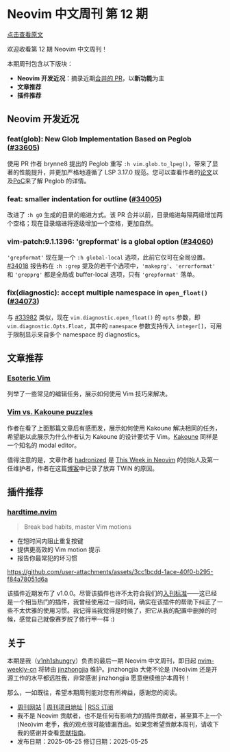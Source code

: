 # Neovim 中文周刊 第 12 期

[点击查看原文](https://weekly.nvimer.org/012/)

欢迎收看第 12 期 Neovim 中文周刊！

本期周刊包含以下版块：

* **Neovim 开发近况**：摘录近期[合并的 PR](https://github.com/neovim/neovim/pulls?q=is%3Apr+is%3Amerged)，以**新功能**为主
* **文章推荐**
* **插件推荐**

## Neovim 开发近况

### feat(glob): New Glob Implementation Based on Peglob ([#33605](https://github.com/neovim/neovim/pull/33605))

使用 PR 作者 brynne8 提出的 Peglob 重写 `:h vim.glob.to_lpeg()`，带来了显著的性能提升，并更加严格地遵循了 LSP 3.17.0 规范。您可以查看作者的[论文](https://www.preprints.org/manuscript/202504.1786/v1)以及[PoC](https://github.com/brynne8/advanced-lpeg)来了解 Peglob 的详情。

### feat: smaller indentation for outline ([#34005](https://github.com/neovim/neovim/pull/34005))

改进了 `:h gO` 生成的目录的缩进方式。该 PR 合并以前，目录缩进每隔两级增加两个空格；现在目录缩进将逐级增加一个空格，更加自然。

### vim-patch:9.1.1396: 'grepformat' is a global option ([#34060](https://github.com/neovim/neovim/pull/34060))

`'grepformat'` 现在是一个 `:h global-local` 选项，此前它仅可在全局设置。[#34018](https://github.com/neovim/neovim/issues/34018) 报告称在 `:h :grep` 提及的若干个选项中，`'makeprg'`、`'errorformat'` 和 `'grepprg'` 都是全局或 buffer-local 选项，只有 `'grepformat'` 落单。

### fix(diagnostic): accept multiple namespace in `open_float()` ([#34073](https://github.com/neovim/neovim/pull/34073))

与 [#33982](https://github.com/neovim/neovim/pull/33982) 类似，现在 `vim.diagnostic.open_float()` 的 `opts` 参数，即 `vim.diagnostic.Opts.Float`，其中的 `namespace` 参数支持传入 `integer[]`，可用于限制显示来自多个 namespace 的 diagnostics。

## 文章推荐

### [Esoteric Vim ](https://freestingo.com/en/programming/articles/esoteric-vim/)

列举了一些常见的编辑任务，展示如何使用 Vim 技巧来解决。

### [Vim vs. Kakoune puzzles](https://strongly-typed-thoughts.net/blog/vim-kakoune-puzzles-2025)

作者在看了上面那篇文章后有感而发，展示如何使用 Kakoune 解决相同的任务，希望能以此展示为什么作者认为 Kakoune 的设计要优于 Vim。[Kakoune](https://kakoune.org/) 同样是一个知名的 modal editor。

值得注意的是，文章作者 [hadronized](https://github.com/hadronized) 是 [This Week in Neovim](https://github.com/hadronized/this-week-in-neovim.org) 的创始人及第一任维护者，作者在这篇[博客](https://strongly-typed-thoughts.net/blog/editors-in-2022)中记录了放弃 TWiN 的原因。

## 插件推荐

### [hardtime.nvim](https://github.com/m4xshen/hardtime.nvim)

> Break bad habits, master Vim motions

* 在短时间内阻止重复按键
* 提供更高效的 Vim motion 提示
* 报告你最常犯的坏习惯

https://github.com/user-attachments/assets/3cc1bcdd-1ace-40f0-b295-f84a78051d6a

该插件近期发布了 v1.0.0。尽管该插件也许不太符合我们的[入刊标准](https://github.com/nvim-weekly-cn/nvim-weekly-cn#%E5%85%A5%E5%88%8A%E6%A0%87%E5%87%86)——这已经是一个相当热门的插件，我曾经使用过一段时间，确实在该插件的帮助下纠正了一些不太优雅的使用习惯。我记得当我觉得是时候了，把它从我的配置中删掉的时候，感觉自己就像赛罗脱了修行甲一样 :)

## 关于

本期是我（[v1nh1shungry](https://github.com/v1nh1shungry)）负责的最后一期 Neovim 中文周刊，即日起 [nvim-weekly-cn](https://github.com/nvim-weekly-cn/nvim-weekly-cn) 将转由 [jinzhongjia](https://github.com/jinzhongjia) 维护。jinzhongjia 大佬不论是 (Neo)vim 还是开源工作的水平都远胜我，非常感谢 jinzhongjia 愿意继续维护本周刊！

那么，一如既往，希望本期周刊能对您有所裨益，感谢您的阅读。

* [周刊网站](https://weekly.nvimer.org/) | [周刊项目地址](https://github.com/nvim-weekly-cn/nvim-weekly-cn) | [RSS 订阅](https://github.com/nvim-weekly-cn/nvim-weekly-cn/releases.atom)
* 我不是 Neovim 贡献者，也不是任何有影响力的插件贡献者，甚至算不上一个 (Neo)vim 老手，我的观点很可能错漏百出。如果您希望贡献本周刊，请收下我的感谢并查看[贡献指南](https://github.com/nvim-weekly-cn/nvim-weekly-cn/blob/main/README.md#贡献指南)。
* 发布日期：2025-05-25
  修订日期：2025-05-25
